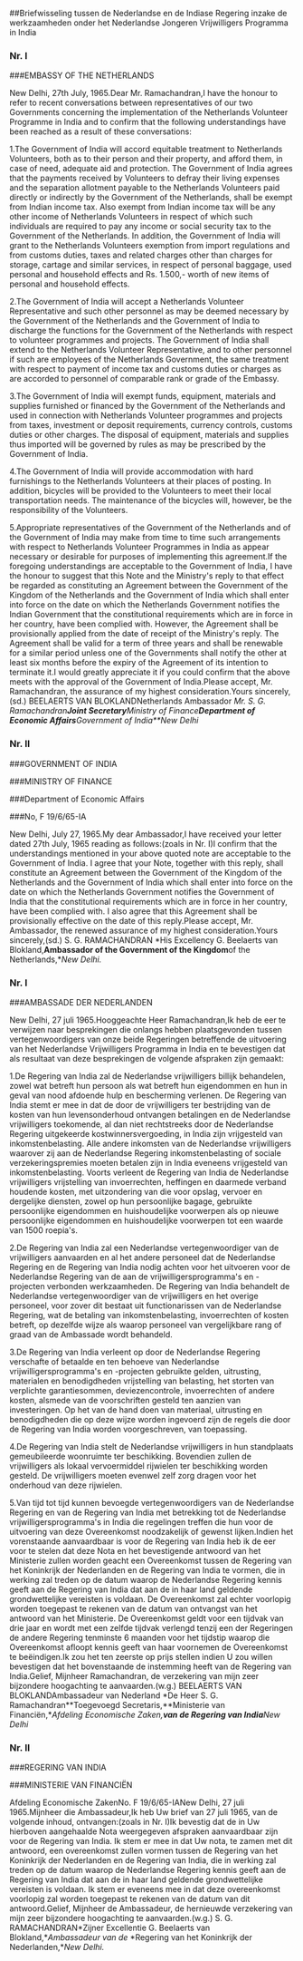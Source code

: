 <meta http-equiv='Content-Type' content='text/html; charset=utf-8' />

##Briefwisseling tussen de Nederlandse en de Indiase Regering inzake de werkzaamheden onder het Nederlandse Jongeren Vrijwilligers Programma in India

### Nr.  I  

###EMBASSY OF THE NETHERLANDS

New Delhi, 27th July, 1965.Dear Mr. Ramachandran,I have the honour to refer to recent conversations between representatives of our two Governments concerning the implementation of the Netherlands Volunteer Programme in India and to confirm that the following understandings have been reached as a result of these conversations:

1.The Government of India will accord equitable treatment to Netherlands Volunteers, both as to their person and their property, and afford them, in case of need, adequate aid and protection. The Government of India agrees that the payments received by Volunteers to defray their living expenses and the separation allotment payable to the Netherlands Volunteers paid directly or indirectly by the Government of the Netherlands, shall be exempt from Indian income tax. Also exempt from Indian income tax will be any other income of Netherlands Volunteers in respect of which such individuals are required to pay any income or social security tax to the Government of the Netherlands. In addition, the Government of India will grant to the Netherlands Volunteers exemption from import regulations and from customs duties, taxes and related charges other than charges for storage, cartage and similar services, in respect of personal baggage, used personal and household effects and Rs. 1.500,- worth of new items of personal and household effects.

2.The Government of India will accept a Netherlands Volunteer Representative and such other personnel as may be deemed necessary by the Government of the Netherlands and the Government of India to discharge the functions for the Government of the Netherlands with respect to volunteer programmes and projects. The Government of India shall extend to the Netherlands Volunteer Representative, and to other personnel if such are employees of the Netherlands Government, the same treatment with respect to payment of income tax and customs duties or charges as are accorded to personnel of comparable rank or grade of the Embassy.

3.The Government of India will exempt funds, equipment, materials and supplies furnished or financed by the Government of the Netherlands and used in connection with Netherlands Volunteer programmes and projects from taxes, investment or deposit requirements, currency controls, customs duties or other charges. The disposal of equipment, materials and supplies thus imported will be governed by rules as may be prescribed by the Government of India.

4.The Government of India will provide accommodation with hard furnishings to the Netherlands Volunteers at their places of posting. In addition, bicycles will be provided to the Volunteers to meet their local transportation needs. The maintenance of the bicycles will, however, be the responsibility of the Volunteers.

5.Appropriate representatives of the Government of the Netherlands and of the Government of India may make from time to time such arrangements with respect to Netherlands Volunteer Programmes in India as appear necessary or desirable for purposes of implementing this agreement.If the foregoing understandings are acceptable to the Government of India, I have the honour to suggest that this Note and the Ministry's reply to that effect be regarded as constituting an Agreement between the Government of the Kingdom of the Netherlands and the Government of India which shall enter into force on the date on which the Netherlands Government notifies the Indian Government that the constitutional requirements which are in force in her country, have been complied with. However, the Agreement shall be provisionally applied from the date of receipt of the Ministry's reply. The Agreement shall be valid for a term of three years and shall be renewable for a similar period unless one of the Governments shall notify the other at least six months before the expiry of the Agreement of its intention to terminate it.I would greatly appreciate it if you could confirm that the above meets with the approval of the Government of India.Please accept, Mr. Ramachandran, the assurance of my highest consideration.Yours sincerely, (sd.) BEELAERTS VAN BLOKLANDNetherlands Ambassador *Mr. S. G. Ramachandran**Joint Secretary**Ministry of Finance**Department of Economic Affairs**Government of India**New Delhi*

### Nr.  II  

###GOVERNMENT OF INDIA

###MINISTRY OF FINANCE

###Department of Economic Affairs

###No, F 19/6/65-IA

New Delhi, July 27, 1965.My dear Ambassador,I have received your letter dated 27th July, 1965 reading as follows:(zoals in Nr. I)I confirm that the understandings mentioned in your above quoted note are acceptable to the Government of India. I agree that your Note, together with this reply, shall constitute an Agreement between the Government of the Kingdom of the Netherlands and the Government of India which shall enter into force on the date on which the Netherlands Government notifies the Government of India that the constitutional requirements which are in force in her country, have been complied with. I also agree that this Agreement shall be provisionally effective on the date of this reply.Please accept, Mr. Ambassador, the renewed assurance of my highest consideration.Yours sincerely,(sd.) S. G. RAMACHANDRAN *His Excellency G. Beelaerts van Blokland,**Ambassador of the Government of the Kingdom**of the Netherlands,**New Delhi.*

### Nr.  I  

###AMBASSADE DER NEDERLANDEN

New Delhi, 27 juli 1965.Hooggeachte Heer Ramachandran,Ik heb de eer te verwijzen naar besprekingen die onlangs hebben plaatsgevonden tussen vertegenwoordigers van onze beide Regeringen betreffende de uitvoering van het Nederlandse Vrijwilligers Programma in India en te bevestigen dat als resultaat van deze besprekingen de volgende afspraken zijn gemaakt:

1.De Regering van India zal de Nederlandse vrijwilligers billijk behandelen, zowel wat betreft hun persoon als wat betreft hun eigendommen en hun in geval van nood afdoende hulp en bescherming verlenen. De Regering van India stemt er mee in dat de door de vrijwilligers ter bestrijding van de kosten van hun levensonderhoud ontvangen betalingen en de Nederlandse vrijwilligers toekomende, al dan niet rechtstreeks door de Nederlandse Regering uitgekeerde kostwinnersvergoeding, in India zijn vrijgesteld van inkomstenbelasting. Alle andere inkomsten van de Nederlandse vrijwilligers waarover zij aan de Nederlandse Regering inkomstenbelasting of sociale verzekeringspremies moeten betalen zijn in India eveneens vrijgesteld van inkomstenbelasting. Voorts verleent de Regering van India de Nederlandse vrijwilligers vrijstelling van invoerrechten, heffingen en daarmede verband houdende kosten, met uitzondering van die voor opslag, vervoer en dergelijke diensten, zowel op hun persoonlijke bagage, gebruikte persoonlijke eigendommen en huishoudelijke voorwerpen als op nieuwe persoonlijke eigendommen en huishoudelijke voorwerpen tot een waarde van 1500 roepia's.

2.De Regering van India zal een Nederlandse vertegenwoordiger van de vrijwilligers aanvaarden en al het andere personeel dat de Nederlandse Regering en de Regering van India nodig achten voor het uitvoeren voor de Nederlandse Regering van de aan de vrijwilligersprogramma's en -projecten verbonden werkzaamheden. De Regering van India behandelt de Nederlandse vertegenwoordiger van de vrijwilligers en het overige personeel, voor zover dit bestaat uit functionarissen van de Nederlandse Regering, wat de betaling van inkomstenbelasting, invoerrechten of kosten betreft, op dezelfde wijze als waarop personeel van vergelijkbare rang of graad van de Ambassade wordt behandeld.

3.De Regering van India verleent op door de Nederlandse Regering verschafte of betaalde en ten behoeve van Nederlandse vrijwilligersprogramma's en -projecten gebruikte gelden, uitrusting, materialen en benodigdheden vrijstelling van belasting, het storten van verplichte garantiesommen, deviezencontrole, invoerrechten of andere kosten, alsmede van de voorschriften gesteld ten aanzien van investeringen. Op het van de hand doen van materiaal, uitrusting en benodigdheden die op deze wijze worden ingevoerd zijn de regels die door de Regering van India worden voorgeschreven, van toepassing.

4.De Regering van India stelt de Nederlandse vrijwilligers in hun standplaats gemeubileerde woonruimte ter beschikking. Bovendien zullen de vrijwilligers als lokaal vervoermiddel rijwielen ter beschikking worden gesteld. De vrijwilligers moeten evenwel zelf zorg dragen voor het onderhoud van deze rijwielen.

5.Van tijd tot tijd kunnen bevoegde vertegenwoordigers van de Nederlandse Regering en van de Regering van India met betrekking tot de Nederlandse vrijwilligersprogramma's in India die regelingen treffen die hun voor de uitvoering van deze Overeenkomst noodzakelijk of gewenst lijken.Indien het vorenstaande aanvaardbaar is voor de Regering van India heb ik de eer voor te stelen dat deze Nota en het bevestigende antwoord van het Ministerie zullen worden geacht een Overeenkomst tussen de Regering van het Koninkrijk der Nederlanden en de Regering van India te vormen, die in werking zal treden op de datum waarop de Nederlandse Regering kennis geeft aan de Regering van India dat aan de in haar land geldende grondwettelijke vereisten is voldaan. De Overeenkomst zal echter voorlopig worden toegepast te rekenen van de datum van ontvangst van het antwoord van het Ministerie. De Overeenkomst geldt voor een tijdvak van drie jaar en wordt met een zelfde tijdvak verlengd tenzij een der Regeringen de andere Regering tenminste 6 maanden voor het tijdstip waarop die Overeenkomst afloopt kennis geeft van haar voornemen de Overeenkomst te beëindigen.Ik zou het ten zeerste op prijs stellen indien U zou willen bevestigen dat het bovenstaande de instemming heeft van de Regering van India.Gelief, Mijnheer Ramachandran, de verzekering van mijn zeer bijzondere hoogachting te aanvaarden.(w.g.) BEELAERTS VAN BLOKLANDAmbassadeur van Nederland *De Heer S. G. Ramachandran**Toegevoegd Secretaris,**Ministerie van Financiën,**Afdeling Economische Zaken,**van de Regering van India**New Delhi*

### Nr.  II  

###REGERING VAN INDIA

###MINISTERIE VAN FINANCIËN

Afdeling Economische ZakenNo. F 19/6/65-IANew Delhi, 27 juli 1965.Mijnheer die Ambassadeur,Ik heb Uw brief van 27 juli 1965, van de volgende inhoud, ontvangen:(zoals in Nr. I)Ik bevestig dat de in Uw hierboven aangehaalde Nota weergegeven afspraken aanvaardbaar zijn voor de Regering van India. Ik stem er mee in dat Uw nota, te zamen met dit antwoord, een overeenkomst zullen vormen tussen de Regering van het Koninkrijk der Nederlanden en de Regering van India, die in werking zal treden op de datum waarop de Nederlandse Regering kennis geeft aan de Regering van India dat aan de in haar land geldende grondwettelijke vereisten is voldaan. Ik stem er eveneens mee in dat deze overeenkomst voorlopig zal worden toegepast te rekenen van de datum van dit antwoord.Gelief, Mijnheer de Ambassadeur, de hernieuwde verzekering van mijn zeer bijzondere hoogachting te aanvaarden.(w.g.) S. G. RAMACHANDRAN*Zijner Excellentie G. Beelaerts van Blokland,**Ambassadeur van de* *Regering van het Koninkrijk der Nederlanden,**New Delhi.*
